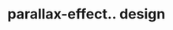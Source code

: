 # parallax-effect.. design                                                                                                                                                                                                                                                                   
                                     

